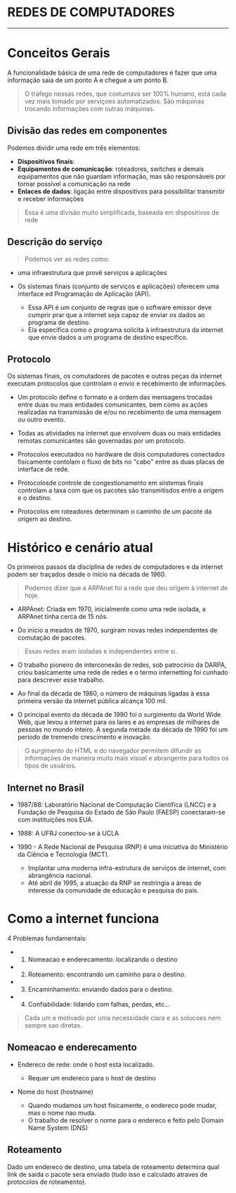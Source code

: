 # REDES DE COMPUTADORES
---

# Conceitos Gerais

A funcionalidade básica de uma rede de computadores é fazer que uma informação saia de um ponto A e chegue a um ponto B. 

> O tráfego nessas redes, que costumava ser 100% humano, está cada vez mais tomado por serviçoes automatizados. São máquinas trocando informações com outras máquinas.

## Divisão das redes em componentes

Podemos dividir uma rede em três elementos:

- **Dispositivos finais**: 
- **Equipamentos de comunicação**: roteadores, switches e demais equipamentos que não guardam informação, mas são responsáveis por tornar possível a comunicação na rede
- **Enlaces de dados**: ligação entre dispositivos para possibilitar transmitir e receber informações

> Essa é uma divisão muito simplificada, baseada em dispositivos de rede

## Descrição do serviço

> Podemos ver as redes como:
- uma infraestrutura que provê serviços a aplicações 

- Os sistemas finais (conjunto de serviços e aplicações) oferecem uma interface ed Programação de Aplicação (API).
    - Essa API é um conjunto de regras que o software emissor deve cumprir prar que a internet seja capaz de enviar os dados ao programa de destino.
    - Ela especifica como o programa solicita à infraestrutura da internet que envie dados a um programa de destino específico.

## Protocolo 

Os sistemas finais, os comutadores de pacotes e outras peças da internet executam protocolos que controlam o envio e recebimento de informações.

- Um protocolo define o formato e a ordem das mensagens trocadas entre duas ou mais entidades comunicantes, bem como as ações realizadas na transmissão de e/ou no recebimento de uma mensagem ou outro evento.

- Todas as atividades na internet que envolvem duas ou mais entidades remotas comunicantes são governadas por um protocolo.

- Protocolos executados no hardware de dois computadores conectados fisicamente contolam o fluxo de bits no "cabo" entre as duas placas de interface de rede.

- Protocolosde controle de congestionamento em siistemas finais controlam a taxa com que os pacotes são transmitisdos entre a origem e o destino.

- Protocolos em roteadores determinam o caminho de um pacote da origem ao destino.

# Histórico e cenário atual

Os primeiros passos da disciplina de redes de computadores e da internet podem ser traçados desde o início na década de 1960.

> Podemos dizer que a ARPAnet foi a rede que deu origem à internet de hoje.
- ARPAnet: Criada em 1970, inicialmente como uma rede isolada, a ARPAnet tinha cerca de 15 nós.

- Do início a meados de 1970, surgiram novas redes independentes de comutação de pacotes.
> Essas redes eram isoladas e independentes entre si.

- O trabalho pioneiro de interconexão de redes, sob patrocínio da DARPA, criou basicamente  uma rede de redes e o termo internetting foi cunhado para descrever esse trabalho.

- Ao final da década de 1980, o número de máquinas ligadas à essa primeira versão da internet pública alcança 100 mil.

- O principal evento da década de 1990 foi o surgimento da World Wide Web, que levou a internet para os lares e as empresas de milhares de pessoas no mundo inteiro. A segunda metade da década de 1990 foi um período de tremendo crescimento e inovação.

> O surgimento do HTML e do navegador permitem difundir as informações de maneira muito mais visual e abrangente para todos os tipos de usuários.

## Internet no Brasil

- 1987/88: Laboratório Nacional de Computação Científica (LNCC) e a Fundação de Pesquisa do Estado de São Paulo (FAESP) conectaram-se com instituições nos EUA.

- 1988: A UFRJ conectou-se à UCLA

- 1990 - A Rede Nacional de Pesquisa (RNP) é uma iniciativa do Ministério da Ciência e Tecnologia (MCT).
    - Implantar uma moderna infra-estrutura de serviços de internet, com abrangência nacional.
    - Até abril de 1995, a atuação da RNP se restringia a áreas de interesse da comunidade de educação e pesquisa do país.

# Como a internet funciona

4 Problemas fundamentais:

- 1. Nomeacao e enderecamento: localizando o destino
- 2. Roteamento: encontrando um caminho para o destino.
- 3. Encaminhamento: enviando dados para o destino.
- 4. Confiabilidade: lidando com falhas, perdas, etc...

> Cada um e motivado por uma necessidade clara e as solucoes nem sempre sao diretas.

## Nomeacao e enderecamento

- Endereco de rede: onde o host esta localizado.
    - Requer um endereco para o host de destino

- Nome do host (hostname)
    - Quando mudamos um host fisicamente, o endereco pode mudar, mas o nome nao muda.
    - O trabalho de resolver o nome para o endereco e feito pelo Domain Name System (DNS)

## Roteamento

Dado um endereco de destino, uma tabela de roteamento determina qual link de saida o pacote sera enviado (tudo isso e calculado atraves de protocolos de roteamento).
